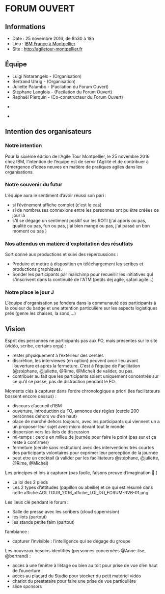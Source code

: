 # FORUM OUVERT

## Informations

* Date : 25 novembre 2016, de 8h30 à 18h 
* Lieu : [IBM France à Montpellier](https://www.openstreetmap.org/search?query=ibm%20montpellier#map=16/43.6172/3.9075)
* Site : http://agiletour-montpellier.fr

## Équipe

* Luigi Notarangelo - (Organisation)
* Bertrand Uhrig - (Organisation)
* Juliette Palumbo - (Facilation du Forum Ouvert)
* Stéphane Langlois - (Facilation du Forum Ouvert)
* Raphaël Pierquin - (Co-constructeur du Forum Ouvert)
* ~~~Michel Thing Leoh - (Co-constructeur du Forum Ouvert)~~~ - s'est retiré
* ~~~Rime Louhaichi - (Co-constructeur du Forum Ouvert)~~~ - s'est retirée

## Intention des organisateurs

### Notre intention
Pour la sixième édition de l'Agile Tour Montpellier, le 25 novembre 2016 chez IBM, l’intention de l’équipe est de servir l’Agilité et de contribuer à l’émergence d’idées neuves en matière de pratiques agiles dans les organisations.


### Notre souvenir du futur
L’équipe aura le sentiment d’avoir réussi son pari :

* si l’événement affiche complet (c'est le cas) 
* si de nombreuses connexions entre les personnes ont pu être créées ce jour là
* s'il se dégage un sentiment positif sur les ROTI (j'ai appris ou pas, qualité ou pas, fun ou pas, j'ai bien mangé ou pas, j'ai passé un bon moment ou pas )

### Nos attendus en matière d'exploitation des résultats 
Sort donné aux productions et suivi des répercussions :

* Produire et mettre à disposition en téléchargement les scribes et productions graphiques.
* Sonder les participants par mailchimp pour recueillir les initiatives qui s'inscrivent dans la continuité de l'ATM (petits dej agile, safari agile...)

### Notre place le jour J
L'équipe d'organisation se fondera dans la communauté des participants à la couleur du badge et une attention particulière sur les aspects logistiques près (genre les chaises, la sono,…)

## Vision
Esprit des personnes ne participants pas aux FO, mais présentes sur le site (vidéo, scribe, certains orga) :
* rester physiquement à l’extérieur des cercles
* discrétion, les interviewes (en option) peuvent avoir lieu avant l’ouverture et après la fermeture. C’est à l’équipe de Facilitation (@stéphane, @juliette, @Rime, @Michel) de valider, ou pas.
* contribuer au fait que les participants soient uniquement concentrés sur ce qu’il se passe, pas de distraction pendant le FO. 

Moments clés à capturer dans l’ordre chronologique a priori (les facilitateurs bossent encore dessus) :
* discours d’accueil d’IBM
* ouverture, introduction du FO, annonce des règles (cercle 200 personnes dehors vu d’en haut)
* place de marché dehors toujours, avec les participants qui viennent un a un proposer leur sujet avec micro devant tout le monde
* dispersion vers les ilots de discussion
* mi-temps : cercle en milieu de journée pour faire le point (pas sur et ça reste à confirmer)
* fermeture (cercle sans restitution) avec des interventions très courtes des participants volontaires pour exprimer leur perception de la journée
* peut etre un cocktail (à valider par les facilitateurs @stéphane, @juliette, @Rime, @Michel) 

Les principes et lois à capturer (pas facile, faisons preuve d’imagination 🙂 )
* La loi des 2 pieds
* Les 2 types d’attitudes (papillon ou abeille) et ce qui est résumé dans cette affiche
AGILTOUR_2016_affiche_LOI_DU_FORUM-RVB-01.png

Les lieux clé pendant le forum :
* Salle de presse avec les scribers (cloud supervision)
* les ilots (partout)
* les stands petite faim (partout)

l’ambiance :
* capturer l’invisible : l’intelligence qui se dégage du groupe

Les nouveaux besoins identifiés (personnes concernées @Anne-lise, @bertrand) :
* accès à une fenêtre à l’étage ou bien au toit pour prise de vue d’en haut de l’ouverture
* accès au placard du Studio pour stocker du petit matériel vidéo
* chariot du prestataire pour faire une prise de vue particulière
* slide sponsors
